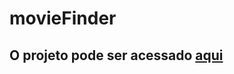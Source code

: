 # movieFinder

## O projeto pode ser acessado <a href="https://fervent-fermi-21bc69.netlify.app"> aqui </a>
